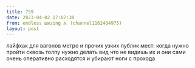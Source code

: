 ```yaml
---
title: 759
date: 2023-04-02 17:07:30
from: endless шизing ⍼ (channel1162404975)
layout: post
---
```


лайфхак для вагонов метро и прочих узких публик мест: когда нужно пройти сквозь толпу нужно делать вид что не видишь их и они сами очень оперативно расходятся и убирают ноги с прохода
